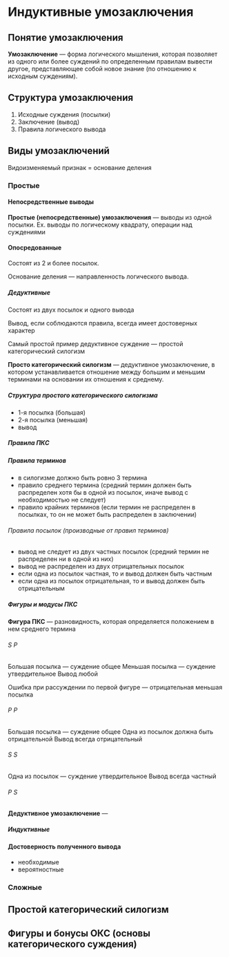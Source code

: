 # Индуктивные умозаключения

## Понятие умозаключения

**Умозаключение** — форма логического мышления, которая позволяет из одного или более суждений по определенным правилам вывести другое, представляющее собой новое знание (по отношению к исходным суждениям).

## Структура умозаключения

1. Исходные суждения (посылки)
2. Заключение (вывод)
3. Правила логического вывода

## Виды умозаключений

Видоизменяемый признак = основание деления

### Простые

#### Непосредственные выводы

**Простые (непосредственные) умозаключения** — выводы из одной посылки.
Ex. выводы по логическому квадрату, операции над суждениями

#### Опосредованные

Состоят из 2 и более посылок.

Основание деления — направленность логического вывода.

##### Дедуктивные

Состоят из двух посылок и одного вывода

Вывод, если соблюдаются правила, всегда имеет достоверных характер

Самый простой пример дедуктивное суждение — простой категорический силогизм

**Просто категорический силогизм** — дедуктивное умозаключение, в котором устанавливается отношение между большим и меньшим терминами на основании их отношения к среднему.

##### Структура простого категорического силогизма

- 1-я посылка (большая)
- 2-я посылка (меньшая)
- вывод

##### Правила ПКС

##### Правила терминов

- в силогизме должно быть ровно 3 термина
- правило среднего термина (средний термин должен быть распределен хотя бы в одной из посылок, иначе вывод с необходимостью не следует)
- правило крайних терминов (если термин не распределен в посылках, то он не может быть распределен в заключении)

###### Правила посылок (производные от правил терминов)

- вывод не следует из двух частных посылок (средний термин не распределен ни в одной из них)
- вывод не распределен из двух отрицательных посылок
- если одна из посылок частная, то и вывод должен быть частным
- если одна из посылок отрицательная, то и вывод должен быть отрицательным

##### Фигуры и модусы ПКС

**Фигура ПКС** — разновидность, которая определяется положением в нем среднего термина

###### S P

Большая посылка — суждение общее
Меньшая посылка — суждение утвердительное
Вывод любой

Ошибка при рассуждении по первой фигуре — отрицательная меньшая посылка

###### P P

Большая посылка — суждение общее
Одна из посылок должна быть отрицательной
Вывод всегда отрицательный

###### S S

Одна из посылок — суждение утвердительное
Вывод всегда частный

###### P S

**Дедуктивное умозаключение** — 

##### Индуктивные



#### Достоверность полученного вывода

- необходимые
- вероятностные

### Сложные



## Простой категорический силогизм

## Фигуры и бонусы ОКС (основы категорического суждения)
